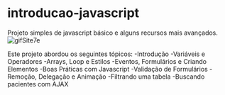 # introducao-javascript
Projeto simples de javascript básico e alguns recursos mais avançados.
![gifSite7e](https://user-images.githubusercontent.com/65046498/186498363-32d5eea2-172b-4f96-9401-a5a9981b99d3.gif)

Este projeto abordou os seguintes tópicos:
-Introdução
-Variáveis e Operadores
-Arrays, Loop e Estilos
-Eventos, Formulários e Criando Elementos
-Boas Práticas com Javascript
-Validação de Formulários
-Remoção, Delegação e Animação
-Filtrando uma tabela
-Buscando pacientes com AJAX
